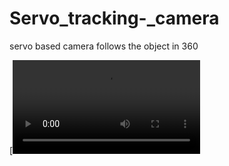 # Servo_tracking-_camera
servo based camera follows the object in 360


[![Watch the video](https://user-images.githubusercontent.com/58439868/158456341-c28760ff-1822-44a9-bbcf-4f919f894443.mp4)

